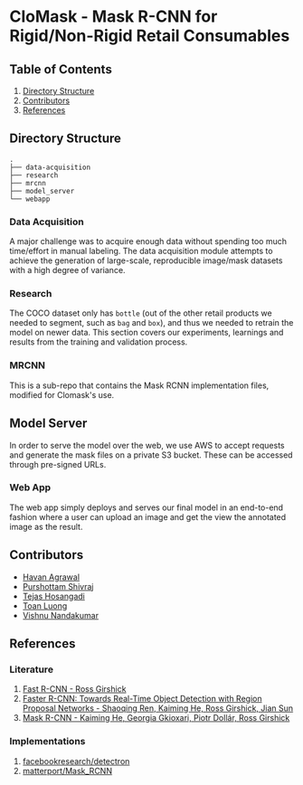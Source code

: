 # CloMask - Mask R-CNN for Rigid/Non-Rigid Retail Consumables

## Table of Contents

1. [Directory Structure](#directory-structure)
1. [Contributors](#contributors)
1. [References](#references)

## Directory Structure

```
.
├── data-acquisition
├── research
├── mrcnn
├── model_server
└── webapp
```

### Data Acquisition

A major challenge was to acquire enough data without spending too much time/effort in manual labeling. The data acquisition module attempts to achieve the generation of large-scale, reproducible image/mask datasets with a high degree of variance.

### Research

The COCO dataset only has `bottle` (out of the other retail products we needed to segment, such as `bag` and `box`), and thus we needed to retrain the model on newer data. This section covers our experiments, learnings and results from the training and validation process.

### MRCNN

This is a sub-repo that contains the Mask RCNN implementation files, modified for Clomask's use.

## Model Server

In order to serve the model over the web, we use AWS to accept requests and generate the mask files on a private S3 bucket. These can be accessed through pre-signed URLs.

### Web App

The web app simply deploys and serves our final model in an end-to-end fashion where a user can upload an image and get the view the annotated image as the result.

## Contributors

 * [Havan Agrawal](https://github.com/havanagrawal)
 * [Purshottam Shivraj](https://github.com/pshivraj)
 * [Tejas Hosangadi](https://github.com/tejasmhos)
 * [Toan Luong](https://github.com/lmtoan)
 * [Vishnu Nandakumar](https://github.com/vivanvish)

## References

### Literature

1. [Fast R-CNN -  Ross Girshick](https://arxiv.org/abs/1504.08083)
1. [Faster R-CNN: Towards Real-Time Object Detection with Region Proposal Networks - Shaoqing Ren, Kaiming He, Ross Girshick, Jian Sun](https://arxiv.org/abs/1506.01497)
1. [Mask R-CNN - Kaiming He, Georgia Gkioxari, Piotr Dollár, Ross Girshick](https://arxiv.org/abs/1703.06870)

### Implementations

1. [facebookresearch/detectron](https://github.com/facebookresearch/Detectron)
2. [matterport/Mask_RCNN](https://github.com/matterport/Mask_RCNN)
